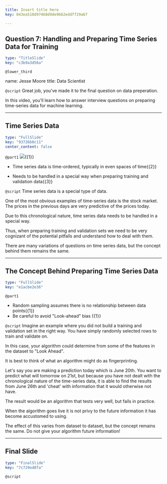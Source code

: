 ```yaml
---
title: Insert title here
key: 043ea510d97468d9de9662eddff29a67

---
```

## Question 7: Handling and Preparing Time Series Data for Training

```yaml
type: "TitleSlide"
key: "c3b9a3d56a"
```

`@lower_third`

name: Jesse Moore
title: Data Scientist


`@script`
Great job, you've made it to the final question on data preperation. 

In this video, you'll learn how to answer interview questions on preparing time-series data for machine learning.


---
## Time Series Data

```yaml
type: "FullSlide"
key: "93726b0c11"
center_content: false
```

`@part1`
![](https://i.imgur.com/lAm3EKQ.png){{1}}

- Time series data is time-ordered, typically in even spaces of time{{2}}

- Needs to be handled in a special way when preparing training and validation data{{3}}


`@script`
Time series data is a special type of data.

One of the most obvious examples of time-series data is the stock market. The prices in the previous days are very predictive of the prices today.

Due to this chronological nature, time series data needs to be handled in a special way. 

Thus, when preparing training and validation sets we need to be very cognizant of the potential pitfalls and understand how to deal with them.

There are many variations of questions on time series data, but the concept behind them remains the same.


---
## The Concept Behind Preparing Time Series Data

```yaml
type: "FullSlide"
key: "e1acbe2e36"
```

`@part1`
- Random sampling assumes there is no relationship between data points{{1}}
- Be careful to avoid "Look-ahead" bias {{1}}


`@script`
Imagine an example where you did not build a training and validation set in the right way. You have simply randomly selected rows to train and validate on.

In this case, your algorithm could determine from some of the features in the dataset to "Look Ahead".

It is best to think of what an algorithm might do as fingerprinting.

Let's say you are making a prediction today which is June 20th. 
You want to predict what will tomorrow on 21st, but because you have not dealt with the chronological nature of the time-series data, it is able to find the results from June 26th and 'cheat' with information that it would otherwise not have.

The result would be an algorithm that tests very well, but fails in practice. 

When the algorithm goes live it is not privy to the future information it has become accustomed to using. 

The effect of this varies from dataset to dataset, but the concept remains the same. Do not give your algorithm future information!


---
## Final Slide

```yaml
type: "FinalSlide"
key: "7c729ed8fa"
```

`@script`


